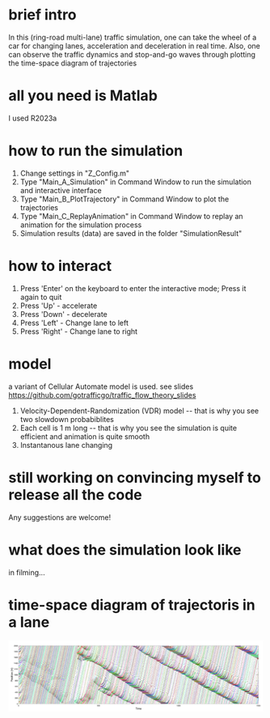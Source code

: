 # brief intro
In this (ring-road multi-lane) traffic simulation, one can take the wheel of a car for changing lanes, acceleration and deceleration in real time. Also, one can observe the traffic dynamics and stop-and-go waves through plotting the time-space diagram of trajectories

# all you need is Matlab
I used R2023a

# how to run the simulation
  1. Change settings in "Z_Config.m"
  2. Type "Main_A_Simulation" in Command Window to run the simulation and interactive interface
  3. Type "Main_B_PlotTrajectory" in Command Window to plot the trajectories
  4. Type "Main_C_ReplayAnimation" in Command Window to replay an animation for the simulation process
  5. Simulation results (data) are saved in the folder "SimulationResult"

# how to interact
  1. Press 'Enter' on the keyboard to enter the interactive mode; Press it again to quit
  2. Press 'Up' - accelerate
  3. Press 'Down' - decelerate
  4. Press 'Left' - Change lane to left
  5. Press 'Right' - Change lane to right

# model
a variant of Cellular Automate model is used. see slides https://github.com/gotrafficgo/traffic_flow_theory_slides
  1. Velocity-Dependent-Randomization (VDR) model -- that is why you see two slowdown probabiblites
  2. Each cell is 1 m long -- that is why you see the simulation is quite efficient and animation is quite smooth
  3. Instantanous lane changing

# still working on convincing myself to release all the code
Any suggestions are welcome!

# what does the simulation look like
in filming...

# time-space diagram of trajectoris in a lane
![Random Slide](time_space_diagram_of_trajectories_in_one_lane.png)
